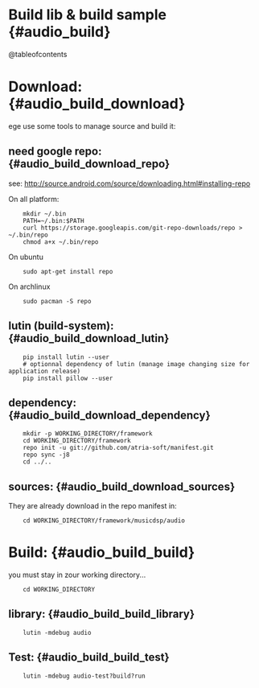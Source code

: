 Build lib & build sample                           {#audio_build}
========================

@tableofcontents

Download:                                          {#audio_build_download}
=========

ege use some tools to manage source and build it:

need google repo:                                  {#audio_build_download_repo}
-----------------

see: http://source.android.com/source/downloading.html#installing-repo

On all platform:
```{.sh}
	mkdir ~/.bin
	PATH=~/.bin:$PATH
	curl https://storage.googleapis.com/git-repo-downloads/repo > ~/.bin/repo
	chmod a+x ~/.bin/repo
```

On ubuntu
```{.sh}
	sudo apt-get install repo
```

On archlinux
```{.sh}
	sudo pacman -S repo
```

lutin (build-system):                              {#audio_build_download_lutin}
---------------------

```{.sh}
	pip install lutin --user
	# optionnal dependency of lutin (manage image changing size for application release)
	pip install pillow --user
```


dependency:                                        {#audio_build_download_dependency}
-----------

```{.sh}
	mkdir -p WORKING_DIRECTORY/framework
	cd WORKING_DIRECTORY/framework
	repo init -u git://github.com/atria-soft/manifest.git
	repo sync -j8
	cd ../..
```

sources:                                           {#audio_build_download_sources}
--------

They are already download in the repo manifest in:

```{.sh}
	cd WORKING_DIRECTORY/framework/musicdsp/audio
```

Build:                                             {#audio_build_build}
======

you must stay in zour working directory...
```{.sh}
	cd WORKING_DIRECTORY
```

library:                                           {#audio_build_build_library}
--------

```{.sh}
	lutin -mdebug audio
```

Test:                                              {#audio_build_build_test}
-----

```{.sh}
	lutin -mdebug audio-test?build?run
```

